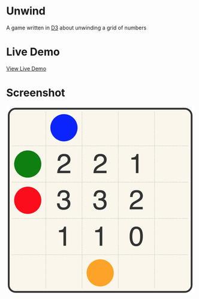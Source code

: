 # Unwind

A game written in [D3](https://d3js.org) about unwinding a grid of numbers

# Live Demo

[View Live Demo](#)

# Screenshot

[![](./screenshot.png)](#)
